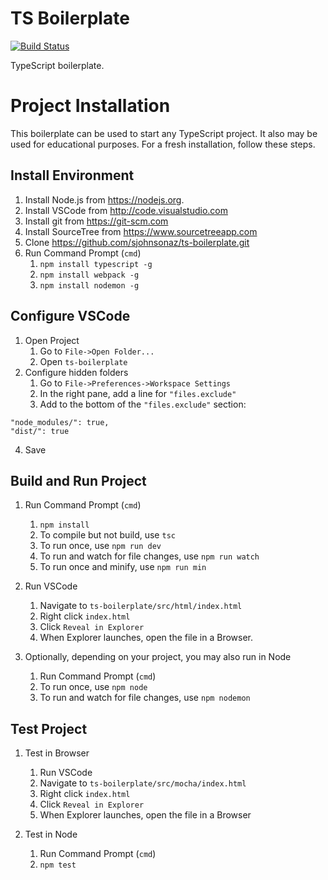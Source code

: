 # TS Boilerplate

[![Build Status](https://travis-ci.org/sjohnsonaz/ts-boilerplate.svg?branch=master)](https://travis-ci.org/sjohnsonaz/ts-boilerplate)

TypeScript boilerplate.

# Project Installation

This boilerplate can be used to start any TypeScript project. It also may be used for educational purposes. For a fresh installation, follow these steps.

## Install Environment

1. Install Node.js from <https://nodejs.org>.
2. Install VSCode from <http://code.visualstudio.com>
3. Install git from <https://git-scm.com>
4. Install SourceTree from <https://www.sourcetreeapp.com>
5. Clone <https://github.com/sjohnsonaz/ts-boilerplate.git>
6. Run Command Prompt (`cmd`)
    1. `npm install typescript -g`
    3. `npm install webpack -g`
    5. `npm install nodemon -g`

## Configure VSCode

1. Open Project
    1. Go to `File->Open Folder...`
    2. Open `ts-boilerplate`
2. Configure hidden folders
    1. Go to `File->Preferences->Workspace Settings`
    2. In the right pane, add a line for `"files.exclude"`
    3. Add to the bottom of the `"files.exclude"` section:
````
"node_modules/": true,
"dist/": true
````
  4. Save

## Build and Run Project

1. Run Command Prompt (`cmd`)
    1. `npm install`
    2. To compile but not build, use `tsc`
    3. To run once, use `npm run dev`
    4. To run and watch for file changes, use `npm run watch`
    5. To run once and minify, use `npm run min`

2. Run VSCode
    1. Navigate to `ts-boilerplate/src/html/index.html`
    2. Right click `index.html`
    3. Click `Reveal in Explorer`
    4. When Explorer launches, open the file in a Browser.

3. Optionally, depending on your project, you may also run in Node
    1. Run Command Prompt (`cmd`)
    2. To run once, use `npm node`
    3. To run and watch for file changes, use `npm nodemon`

## Test Project

1. Test in Browser
    1. Run VSCode
    2. Navigate to `ts-boilerplate/src/mocha/index.html`
    3. Right click `index.html`
    4. Click `Reveal in Explorer`
    5. When Explorer launches, open the file in a Browser

2. Test in Node
    1. Run Command Prompt (`cmd`)
    2. `npm test`